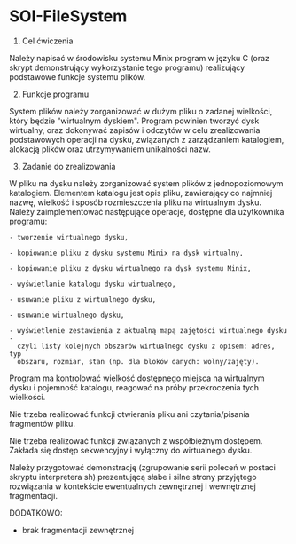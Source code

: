 # SOI-FileSystem


1. Cel ćwiczenia

  Należy napisać w środowisku systemu Minix program w języku C (oraz skrypt
  demonstrujący wykorzystanie tego programu) realizujący podstawowe funkcje
  systemu plików.

2. Funkcje programu 

  System plików należy zorganizować w dużym pliku o zadanej wielkości, który
  będzie "wirtualnym dyskiem". Program powinien tworzyć dysk wirtualny, oraz
  dokonywać zapisów i odczytów w celu zrealizowania podstawowych operacji na
  dysku, związanych z zarządzaniem katalogiem, alokacją plików oraz
  utrzymywaniem unikalności nazw.

3. Zadanie do zrealizowania

  W pliku na dysku należy zorganizować system plików z jednopoziomowym
  katalogiem.  Elementem katalogu jest opis pliku, zawierający co najmniej
  nazwę, wielkość i sposób rozmieszczenia pliku na wirtualnym dysku. Należy
  zaimplementować następujące operacje, dostępne dla użytkownika programu:

	- tworzenie wirtualnego dysku,
	
	- kopiowanie pliku z dysku systemu Minix na dysk wirtualny,
	
	- kopiowanie pliku z dysku wirtualnego na dysk systemu Minix,
	
	- wyświetlanie katalogu dysku wirtualnego,
		
	- usuwanie pliku z wirtualnego dysku,
	
	- usuwanie wirtualnego dysku,

	- wyświetlenie zestawienia z aktualną mapą zajętości wirtualnego dysku -
	  czyli listy kolejnych obszarów wirtualnego dysku z opisem: adres, typ
	  obszaru, rozmiar, stan (np. dla bloków danych: wolny/zajęty).

  Program ma kontrolować wielkość dostępnego miejsca na wirtualnym dysku i
  pojemność katalogu, reagować na próby przekroczenia tych wielkości. 

  Nie trzeba realizować funkcji otwierania pliku ani czytania/pisania
  fragmentów pliku.

  Nie trzeba realizować funkcji związanych z współbieżnym dostępem. Zakłada
  się dostęp sekwencyjny i wyłączny do wirtualnego dysku.

  Należy przygotować demonstrację (zgrupowanie serii poleceń w postaci skryptu
  interpretera sh) prezentującą słabe i silne strony przyjętego rozwiązania w
  kontekście ewentualnych zewnętrznej i wewnętrznej fragmentacji.
  
  DODATKOWO:
  - brak fragmentacji zewnętrznej
